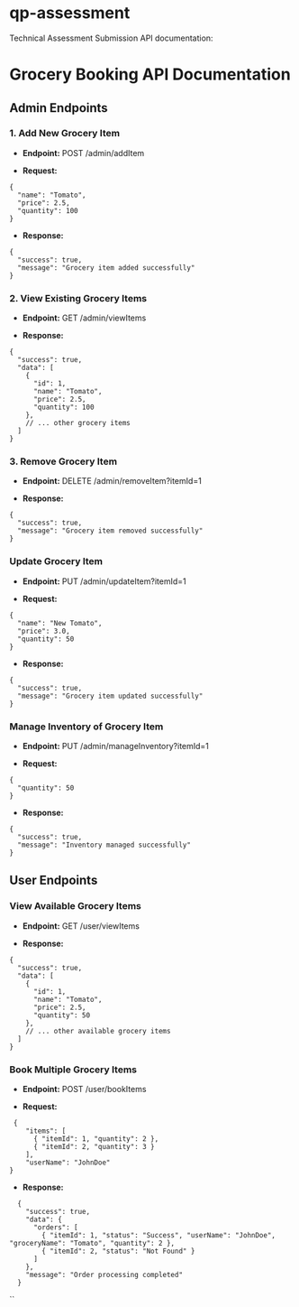 # qp-assessment
 Technical Assessment Submission
 API documentation:

# Grocery Booking API Documentation


## Admin Endpoints

### 1. Add New Grocery Item

- **Endpoint:**
POST /admin/addItem

- **Request:**
```
{
  "name": "Tomato",
  "price": 2.5,
  "quantity": 100
}
```
- **Response:**
```
{
  "success": true,
  "message": "Grocery item added successfully"
}
```
### 2. View Existing Grocery Items

- **Endpoint:**
GET /admin/viewItems

- **Response:**
```
{
  "success": true,
  "data": [
    {
      "id": 1,
      "name": "Tomato",
      "price": 2.5,
      "quantity": 100
    },
    // ... other grocery items
  ]
}
```

### 3. Remove Grocery Item

- **Endpoint:**
DELETE /admin/removeItem?itemId=1

- **Response:**
```
{
  "success": true,
  "message": "Grocery item removed successfully"
}
```
### Update Grocery Item

- **Endpoint:**
PUT /admin/updateItem?itemId=1

- **Request:**
```
{
  "name": "New Tomato",
  "price": 3.0,
  "quantity": 50
}
```

- **Response:**
```
{
  "success": true,
  "message": "Grocery item updated successfully"
}
```
### Manage Inventory of Grocery Item
   
- **Endpoint:**
PUT /admin/manageInventory?itemId=1

- **Request:**
```
{
  "quantity": 50
}
```
- **Response:**
```
{
  "success": true,
  "message": "Inventory managed successfully"
}
```


## User Endpoints
### View Available Grocery Items
   
- **Endpoint:**
GET /user/viewItems

- **Response:**
```
{
  "success": true,
  "data": [
    {
      "id": 1,
      "name": "Tomato",
      "price": 2.5,
      "quantity": 50
    },
    // ... other available grocery items
  ]
}
```
### Book Multiple Grocery Items

- **Endpoint:**
POST /user/bookItems
  
- **Request:**
```
 {
    "items": [
      { "itemId": 1, "quantity": 2 },
      { "itemId": 2, "quantity": 3 }
    ],
    "userName": "JohnDoe"
}
```

- **Response:**
```
  {
    "success": true,
    "data": {
      "orders": [
        { "itemId": 1, "status": "Success", "userName": "JohnDoe", "groceryName": "Tomato", "quantity": 2 },
        { "itemId": 2, "status": "Not Found" }
      ]
    },
    "message": "Order processing completed"
  }
```
``
